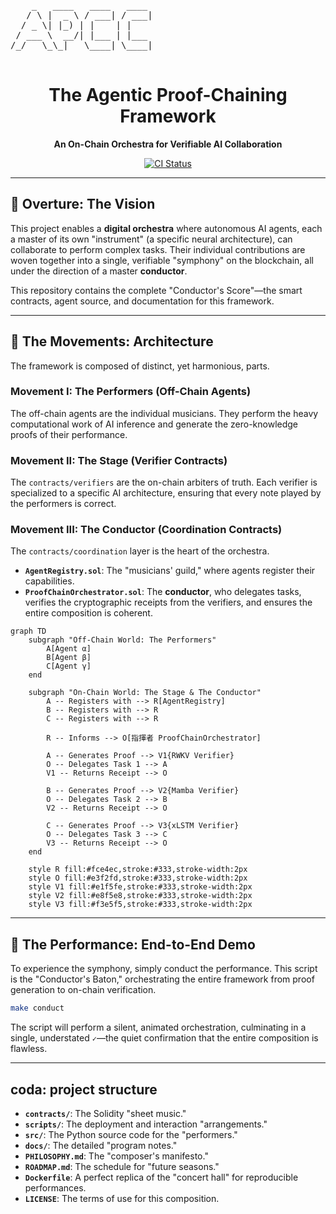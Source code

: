 <p align="center">
  <pre>
    _   ____   ____   ____
   / \ |  _ \ / ___| / ___|
  / _ \| |_) | |    | |
 / ___ \  __/| |___ | |___
/_/   \_\_|   \____| \____|
  </pre>
</p>
<h1 align="center">The Agentic Proof-Chaining Framework</h1>
<p align="center">
  <strong>An On-Chain Orchestra for Verifiable AI Collaboration</strong>
</p>
<p align="center">
  <a href="https://github.com/bmorphism/ezkl-ethglobal2025/actions/workflows/ci.yml">
    <img src="https://github.com/bmorphism/ezkl-ethglobal2025/actions/workflows/ci.yml/badge.svg" alt="CI Status">
  </a>
</p>

---

## 🎼 Overture: The Vision

This project enables a **digital orchestra** where autonomous AI agents, each a master of its own "instrument" (a specific neural architecture), can collaborate to perform complex tasks. Their individual contributions are woven together into a single, verifiable "symphony" on the blockchain, all under the direction of a master **conductor**.

This repository contains the complete "Conductor's Score"—the smart contracts, agent source, and documentation for this framework.

---

## 📜 The Movements: Architecture

The framework is composed of distinct, yet harmonious, parts.

### **Movement I: The Performers (Off-Chain Agents)**

The off-chain agents are the individual musicians. They perform the heavy computational work of AI inference and generate the zero-knowledge proofs of their performance.

### **Movement II: The Stage (Verifier Contracts)**

The `contracts/verifiers` are the on-chain arbiters of truth. Each verifier is specialized to a specific AI architecture, ensuring that every note played by the performers is correct.

### **Movement III: The Conductor (Coordination Contracts)**

The `contracts/coordination` layer is the heart of the orchestra.

- **`AgentRegistry.sol`**: The "musicians' guild," where agents register their capabilities.
- **`ProofChainOrchestrator.sol`**: The **conductor**, who delegates tasks, verifies the cryptographic receipts from the verifiers, and ensures the entire composition is coherent.

```mermaid
graph TD
    subgraph "Off-Chain World: The Performers"
        A[Agent α]
        B[Agent β]
        C[Agent γ]
    end

    subgraph "On-Chain World: The Stage & The Conductor"
        A -- Registers with --> R[AgentRegistry]
        B -- Registers with --> R
        C -- Registers with --> R

        R -- Informs --> O[指揮者 ProofChainOrchestrator]

        A -- Generates Proof --> V1{RWKV Verifier}
        O -- Delegates Task 1 --> A
        V1 -- Returns Receipt --> O

        B -- Generates Proof --> V2{Mamba Verifier}
        O -- Delegates Task 2 --> B
        V2 -- Returns Receipt --> O

        C -- Generates Proof --> V3{xLSTM Verifier}
        O -- Delegates Task 3 --> C
        V3 -- Returns Receipt --> O
    end

    style R fill:#fce4ec,stroke:#333,stroke-width:2px
    style O fill:#e3f2fd,stroke:#333,stroke-width:2px
    style V1 fill:#e1f5fe,stroke:#333,stroke-width:2px
    style V2 fill:#e8f5e8,stroke:#333,stroke-width:2px
    style V3 fill:#f3e5f5,stroke:#333,stroke-width:2px
```

---

## 🎻 The Performance: End-to-End Demo

To experience the symphony, simply conduct the performance. This script is the "Conductor's Baton," orchestrating the entire framework from proof generation to on-chain verification.

```bash
make conduct
```

The script will perform a silent, animated orchestration, culminating in a single, understated `✓`—the quiet confirmation that the entire composition is flawless.

---

## coda: project structure

- **`contracts/`**: The Solidity "sheet music."
- **`scripts/`**: The deployment and interaction "arrangements."
- **`src/`**: The Python source code for the "performers."
- **`docs/`**: The detailed "program notes."
- **`PHILOSOPHY.md`**: The "composer's manifesto."
- **`ROADMAP.md`**: The schedule for "future seasons."
- **`Dockerfile`**: A perfect replica of the "concert hall" for reproducible performances.
- **`LICENSE`**: The terms of use for this composition.
